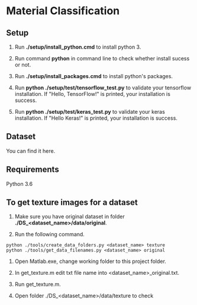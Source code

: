 # Material Classification

## Setup

1. Run **./setup/install_python.cmd** to install python 3.

2. Run command **python** in command line to check whether install sucess or not.

3. Run **./setup/install_packages.cmd** to install python's packages.

4. Run **python ./setup/test/tensorflow_test.py** to validate your tensorflow installation. If "Hello, TensorFlow!" is printed, your installation is success.

5. Run **python ./setup/test/keras_test.py** to validate your keras installation. If "Hello Keras!" is printed, your installation is success.

## Dataset

You can find it here.

## Requirements

Python 3.6

## To get texture images for a dataset

1. Make sure you have original dataset in folder **./DS_<dataset_name>/data/original**.

2. Run the following command.

```batch
python ./tools/create_data_folders.py <dataset_name> texture
python ./tools/get_data_filenames.py <dataset_name> original
```

1. Open Matlab.exe, change working folder to this project folder.

2. In get_texture.m edit txt file name into <dataset_name>_original.txt.

3. Run get_texture.m.

4. Open folder ./DS_<dataset_name>/data/texture to check
